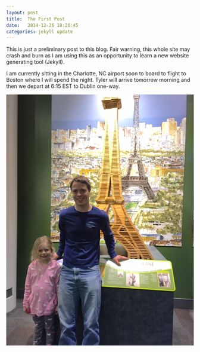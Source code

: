 ```yaml
---
layout: post
title:  The First Post
date:   2014-12-26 18:26:45
categories: jekyll update
---
```

This is just a preliminary post to this blog. Fair warning, this whole site may crash and burn as I am using this as an opportunity to learn a new website generating tool (Jekyll). 

I am currently sitting in the Charlotte, NC airport soon to board to flight to Boston where I will spend the night. Tyler will arrive tomorrow morning and then we depart at 6:15 EST to Dublin one-way. 

![Nick and Ana at the Discovery Museum](/assets/nick_ana_discover.jpg)

[jekyll]:      http://jekyllrb.com
[jekyll-gh]:   https://github.com/jekyll/jekyll
[jekyll-help]: https://github.com/jekyll/jekyll-help

